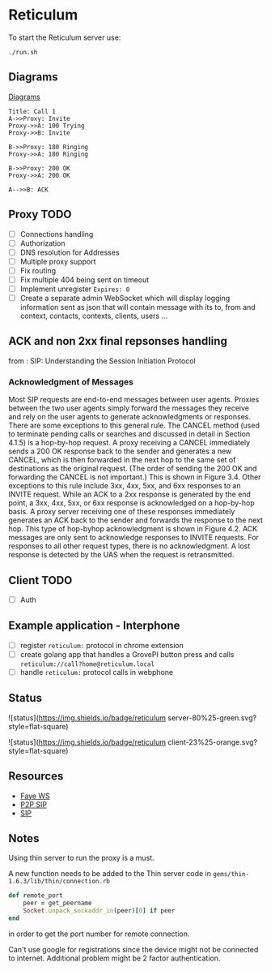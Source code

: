 # Reticulum

To start the Reticulum server use:
```
./run.sh
```

## Diagrams

[Diagrams](https://bramp.github.io/js-sequence-diagrams/)

```
Title: Call 1
A->>Proxy: Invite
Proxy->>A: 100 Trying
Proxy->>B: Invite

B->>Proxy: 180 Ringing
Proxy->>A: 180 Ringing

B->>Proxy: 200 OK
Proxy->>A: 200 OK

A-->>B: ACK
```

## Proxy TODO

 * [ ] Connections handling
 * [ ] Authorization
 * [ ] DNS resolution for Addresses
 * [ ] Multiple proxy support
 * [ ] Fix routing
 * [ ] Fix multiple 404 being sent on timeout
 * [ ] Implement unregister `Expires: 0`
 * [ ] Create a separate admin WebSocket which will display logging information sent as json that will contain message with its to, from and context, contacts, contexts, clients, users ...

## ACK and non 2xx final repsonses handling

from : SIP: Understanding the Session Initiation Protocol

### Acknowledgment of Messages

Most SIP requests are end-to-end messages between user agents. Proxies between the two user agents simply forward the messages they receive and rely on the user agents to generate acknowledgments or responses. There are some exceptions to this general rule. The CANCEL method (used to terminate pending calls or searches and discussed in detail in Section 4.1.5) is a hop-by-hop request. A proxy receiving a CANCEL immediately sends a 200 OK response back to the sender and generates a new CANCEL, which is then forwarded in the next hop to the same set of destinations as the original request. (The order of sending the 200 OK and forwarding the CANCEL is not important.) This is shown in Figure 3.4. Other exceptions to this rule include 3xx, 4xx, 5xx, and 6xx responses to an INVITE request. While an ACK to a 2xx response is generated by the end point, a 3xx, 4xx, 5xx, or 6xx response is acknowledged on a hop-by-hop basis. A proxy server receiving one of these responses immediately generates an ACK back to the sender and forwards the response to the next hop. This type of hop-byhop acknowledgment is shown in Figure 4.2. ACK messages are only sent to acknowledge responses to INVITE requests. For responses to all other request types, there is no acknowledgment. A lost response is detected by the UAS when the request is retransmitted.


## Client TODO

 * [ ] Auth

## Example application - Interphone

 * [ ] register `reticulum:` protocol in chrome extension
 * [ ] create golang app that handles a GrovePI button press and calls `reticulum://call?home@reticulum.local`
 * [ ] handle `reticulum:` protocol calls in webphone

## Status

![status](https://img.shields.io/badge/reticulum server-80%25-green.svg?style=flat-square)

![status](https://img.shields.io/badge/reticulum client-23%25-orange.svg?style=flat-square)


## Resources

 * [Faye WS](https://github.com/faye/faye-websocket-ruby)  
 * [P2P SIP](https://github.com/theintencity/p2p-sip)  
 * [SIP](https://github.com/kirm/sip.js)  


## Notes

Using thin server to run the proxy is a must.

A new function needs to be added to the Thin server code in `gems/thin-1.6.3/lib/thin/connection.rb`

```ruby
def remote_port
    peer = get_peername
    Socket.unpack_sockaddr_in(peer)[0] if peer
end
```

in order to get the port number for remote connection.

Can't use google for registrations since the device might not be connected to internet.
Additional problem might be 2 factor authentication.
